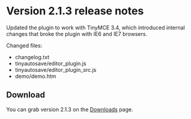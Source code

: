 # Version 2.1.3 release notes #

Updated the plugin to work with TinyMCE 3.4, which introduced internal changes that broke the plugin with IE6 and IE7 browsers.

Changed files:

  * changelog.txt
  * tinyautosave/editor\_plugin.js
  * tinyautosave/editor\_plugin\_src.js
  * demo/demo.htm

## Download ##

You can grab version 2.1.3 on the [Downloads](http://code.google.com/p/tinyautosave/downloads/list) page.